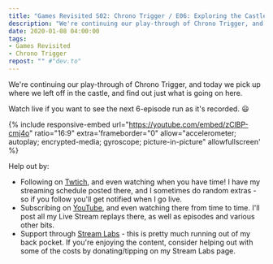```yaml
---
title: "Games Revisited S02: Chrono Trigger / E06: Exploring the Castle and What Happened Next"
description: "We're continuing our play-through of Chrono Trigger, and today we pick up where we left off in the castle, and find out just what is going on here."
date: 2020-01-08 04:00:00
tags:
- Games Revisited
- Chrono Trigger
repost: "" #"dev.to"
---
```


We're continuing our play-through of Chrono Trigger, and today we pick up where we left off in the castle, and find out just what is going on here.

Watch live if you want to see the next 6-episode run as it's recorded. :smiley:
<!--more-->

{% include responsive-embed url="https://youtube.com/embed/zClBP-cmj4o" ratio="16:9" extra='frameborder="0" allow="accelerometer; autoplay; encrypted-media; gyroscope; picture-in-picture" allowfullscreen' %}

Help out by:
 * Following on [Twtich](https://twitch.tv/AnonJr_Live), and even watching when you have time! I have my streaming schedule posted there, and I sometimes do random extras - so if you follow you'll get notified when I go live.
 * Subscribing on [YouTube](http://www.youtube.com/channel/UCXafqhKHbkSUIrq0LAuu0tw), and even watching there from time to time. I'll post all my Live Stream replays there, as well as episodes and various other bits.
 * Support through [Stream Labs](https://streamlabs.com/anonjr_live) - this is pretty much running out of my back pocket. If you're enjoying the content, consider helping out with some of the costs by donating/tipping on my Stream Labs page.